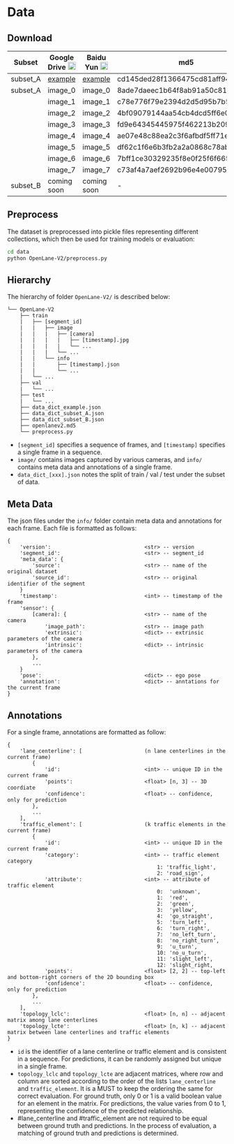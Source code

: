 # Data

## Download
| Subset | Google Drive <img src="https://ssl.gstatic.com/docs/doclist/images/drive_2022q3_32dp.png" alt="Google Drive" width="18"/> | Baidu Yun <img src="https://nd-static.bdstatic.com/m-static/v20-main/favicon-main.ico" alt="Baidu Yun" width="18"/> | md5 | Size |
| --- | --- | --- | --- | --- |
| subset_A | [example](https://drive.google.com/file/d/1TjcGaHSd1tTMl0rsaxdP_GWnKf2CiDIx/view?usp=sharing) | [example](https://pan.baidu.com/s/1BytNMBryAVKCDSlBoDANNA?pwd=bxb9) | cd145ded28f1366475cd81aff9476df4 | ~360M |
| subset_A | image_0 | image_0 | 8ade7daeec1b64f8ab91a50c81d812f6 | ~15G |
|  | image_1 | image_1 | c78e776f79e2394d2d5d95b7b5985e0f | ~15G |
|  | image_2 | image_2 | 4bf09079144aa54cb4dcd5ff6e00cf79 | ~15G |
|  | image_3 | image_3 | fd9e64345445975f462213b209632aee | ~15G |
|  | image_4 | image_4 | ae07e48c88ea2c3f6afbdf5ff71e9821 | ~15G |
|  | image_5 | image_5 | df62c1f6e6b3fb2a2a0868c78ab19c92 | ~15G |
|  | image_6 | image_6 | 7bff1ce30329235f8e0f25f6f6653b8f | ~15G |
|  | image_7 | image_7 | c73af4a7aef2692b96e4e00795120504 | ~22G |
| subset_B | coming soon | coming soon | - | - |

## Preprocess
The dataset is preprocessed into pickle files representing different collections, which then be used for training models or evaluation:

```sh
cd data
python OpenLane-V2/preprocess.py 
```

## Hierarchy
The hierarchy of folder `OpenLane-V2/` is described below:
```
└── OpenLane-V2
    ├── train
    |   ├── [segment_id]
    |   |   ├── image
    |   |   |   ├── [camera]
    |   |   |   |   ├── [timestamp].jpg
    |   |   |   |   └── ...
    |   |   |   └── ...
    |   |   └── info
    |   |       ├── [timestamp].json
    |   |       └── ...
    |   └── ...
    ├── val
    |   └── ...
    ├── test
    |   └── ...
    ├── data_dict_example.json
    ├── data_dict_subset_A.json
    ├── data_dict_subset_B.json
    ├── openlanev2.md5
    └── preprocess.py

```

- `[segment_id]` specifies a sequence of frames, and `[timestamp]` specifies a single frame in a sequence.
- `image/` contains images captured by various cameras, and `info/` contains meta data and annotations of a single frame.
- `data_dict_[xxx].json` notes the split of train / val / test under the subset of data.

## Meta Data
The json files under the `info/` folder contain meta data and annotations for each frame.
Each file is formatted as follows:

```
{
    'version':                              <str> -- version
    'segment_id':                           <str> -- segment_id
    'meta_data': {
        'source':                           <str> -- name of the original dataset
        'source_id':                        <str> -- original identifier of the segment
    }
    'timestamp':                            <int> -- timestamp of the frame
    'sensor': {
        [camera]: {                         <str> -- name of the camera
            'image_path':                   <str> -- image path
            'extrinsic':                    <dict> -- extrinsic parameters of the camera
            'intrinsic':                    <dict> -- intrinsic parameters of the camera
        },
        ...
    }                              
    'pose':                                 <dict> -- ego pose
    'annotation':                           <dict> -- anntations for the current frame
}
```

## Annotations
For a single frame, annotations are formatted as follow:

```
{
    'lane_centerline': [                    (n lane centerlines in the current frame)
        {   
            'id':                           <int> -- unique ID in the current frame
            'points':                       <float> [n, 3] -- 3D coordiate
            'confidence':                   <float> -- confidence, only for prediction
        },
        ...
    ],
    'traffic_element': [                    (k traffic elements in the current frame)
        {   
            'id':                           <int> -- unique ID in the current frame
            'category':                     <int> -- traffic element category
                                                1: 'traffic_light',
                                                2: 'road_sign',
            'attribute':                    <int> -- attribute of traffic element
                                                0:  'unknown',
                                                1:  'red',
                                                2:  'green',
                                                3:  'yellow',
                                                4:  'go_straight',
                                                5:  'turn_left',
                                                6:  'turn_right',
                                                7:  'no_left_turn',
                                                8:  'no_right_turn',
                                                9:  'u_turn',
                                                10: 'no_u_turn',
                                                11: 'slight_left',
                                                12: 'slight_right,
            'points':                       <float> [2, 2] -- top-left and bottom-right corners of the 2D bounding box
            'confidence':                   <float> -- confidence, only for prediction
        },
        ...
    ],
    'topology_lclc':                        <float> [n, n] -- adjacent matrix among lane centerlines
    'topology_lcte':                        <float> [n, k] -- adjacent matrix between lane centerlines and traffic elements
}
```

- `id` is the identifier of a lane centerline or traffic element and is consistent in a sequence.
For predictions, it can be randomly assigned but unique in a single frame.
- `topology_lclc` and `topology_lcte` are adjacent matrices, where row and column are sorted according to the order of the lists `lane_centerline` and `traffic_element`. 
It is a MUST to keep the ordering the same for correct evaluation. 
For ground truth, only 0 or 1 is a valid boolean value for an element in the matrix. 
For predictions, the value varies from 0 to 1, representing the confidence of the predicted relationship. 
- #lane_centerline and #traffic_element are not required to be equal between ground truth and predictions. 
In the process of evaluation, a matching of ground truth and predictions is determined.
